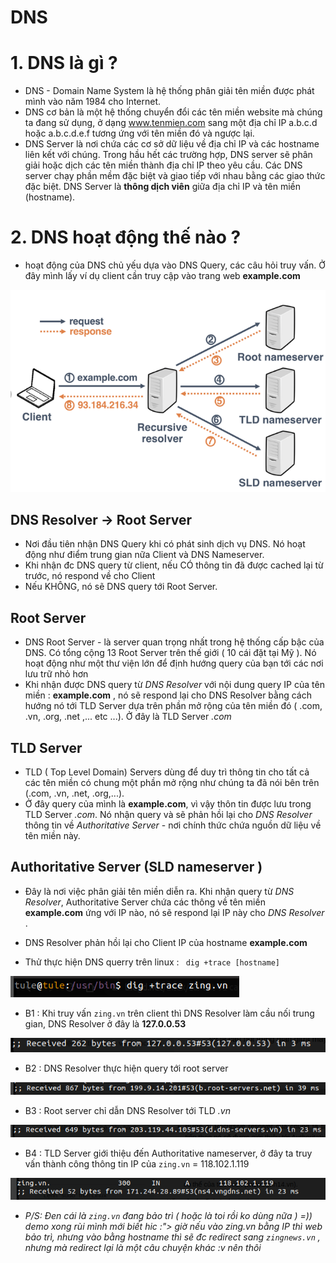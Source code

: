 # DNS

# 1. DNS là gì ? 
- DNS - Domain Name System là hệ thống phân giải tên miền được phát mình vào năm 1984 cho Internet. 
- DNS cơ bản là một hệ thống chuyển đổi các tên miền website mà chúng ta đang sử dụng, ở dạng www.tenmien.com sang một địa chỉ IP a.b.c.d hoặc a.b.c.d.e.f tương ứng với tên miền đó và ngược lại.
- DNS Server là nơi chứa các cơ sở dữ liệu về địa chỉ IP và các hostname liên kết với chúng. Trong hầu hết các trường hợp, DNS server sẽ phân giải hoặc dịch các tên miền thành địa chỉ IP theo yêu cầu. Các DNS server chạy phần mềm đặc biệt và giao tiếp với nhau bằng các giao thức đặc biệt. DNS Server là **thông dịch viên** giữa địa chỉ IP và tên miền (hostname).

# 2. DNS hoạt động thế nào ? 
- hoạt động của DNS chủ yếu dựa vào DNS Query, các câu hỏi truy vấn. Ở đây mình lấy ví dụ client cần truy cập vào trang web **example.com**

 <img src="https://github.com/tulha161/linux/blob/main/images/18.1.png">

## DNS Resolver -> Root Server 
- Nơi đầu tiên nhận DNS Query khi có phát sinh dịch vụ DNS. Nó hoạt động như điểm trung gian nữa Client và DNS Nameserver.
- Khi nhận đc DNS query từ client, nếu CÓ thông tin đã được cached lại từ trước, nó respond về cho Client
- Nếu KHÔNG, nó sẽ DNS query tới Root Server.

## Root Server
- DNS Root Server - là server quan trọng nhất trong hệ thống cấp bậc của DNS. Có tổng cộng 13 Root Server trên thế giới ( 10 cái đặt tại Mỹ ). Nó hoạt động như một thư viện lớn để định hướng query của bạn tới các nơi lưu trữ nhỏ hơn
- Khi nhận được DNS query từ *DNS Resolver* với nội dung query IP của tên miền : **example.com** , nó sẽ respond lại cho DNS Resolver bằng cách hướng nó tới TLD Server dựa trên phần mở rộng của tên miền đó ( .com, .vn, .org, .net ,... etc ...). Ở đây là TLD Server *.com*

## TLD Server
- TLD ( Top Level Domain) Servers  dùng để duy trì thông tin cho tất cả các tên miền có chung một phần mở rộng như chúng ta đã nói bên trên (.com, .vn, .net, .org,...).
- Ở đây query của mình là **example.com**, vì vậy thôn tin được lưu trong TLD Server *.com*. Nó nhận query và sẽ phản hồi lại cho *DNS Resolver* thông tin về *Authoritative Server* - nơi chính thức chứa nguồn dữ liệu về tên miền này.

## Authoritative Server (SLD nameserver )
- Đây là nơi việc phân giải tên miền diễn ra. Khi nhận query từ *DNS Resolver*, Authoritative Server chứa các thông về tên miền **example.com** ứng với IP nào, nó sẽ respond lại IP này cho *DNS Resolver* . 
- DNS Resolver phản hồi lại cho Client IP của hostname **example.com**

- Thử thực hiện DNS querry trên linux : 
 ` dig +trace [hostname]`
 <img src="https://github.com/tulha161/linux/blob/main/images/18.2.png">

- B1 : Khi truy vấn `zing.vn` trên client thì DNS Resolver làm cầu nối trung gian, DNS Resolver ở đây là **127.0.0.53** 

 <img src="https://github.com/tulha161/linux/blob/main/images/18.3.png">
 
- B2 : DNS Resolver thực hiện query tới root server 

 <img src="https://github.com/tulha161/linux/blob/main/images/18.4.png">
 
- B3 : Root server chỉ dẫn DNS Resolver tới TLD *.vn*

 <img src="https://github.com/tulha161/linux/blob/main/images/18.5.png">

- B4 : TLD Server giới thiệu đến Authoritative nameserver, ở đây ta truy vấn thành công thông tin IP của `zing.vn` = 118.102.1.119

 <img src="https://github.com/tulha161/linux/blob/main/images/18.6.png">
 
 

-   *P/S: Đen cái là `zing.vn` đang bảo trì ( hoặc là toi rồi ko dùng nữa ) =)) demo xong rùi mình mới biết hic :"> giờ nếu vào zing.vn bằng IP thì web bảo trì, nhưng vào bằng hostname thì sẽ đc redirect sang `zingnews.vn` , nhưng mà redirect lại là một câu chuyện khác :v nên thôi*



